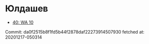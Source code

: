 # Юлдашев
- [40: WA 10](40.md)

Commit: da0f2515b8f1fd5b44f2878daf22273914507930
 fetched at: 20201217-050314

